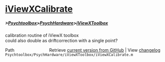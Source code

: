 # [iViewXCalibrate](iViewXCalibrate)
##### >[Psychtoolbox](Psychtoolbox)>[PsychHardware](PsychHardware)>[iViewXToolbox](iViewXToolbox)

calibration routine of iViewX toolbox  
could also double as driftcorrection with a single point?  




<div class="code_header" style="text-align:right;">
  <span style="float:left;">Path&nbsp;&nbsp;</span> <span class="counter">Retrieve <a href=
  "https://raw.github.com/Psychtoolbox-3/Psychtoolbox-3/beta/Psychtoolbox/PsychHardware/iViewXToolbox/iViewXCalibrate.m">current version from GitHub</a> | View <a href=
  "https://github.com/Psychtoolbox-3/Psychtoolbox-3/commits/beta/Psychtoolbox/PsychHardware/iViewXToolbox/iViewXCalibrate.m">changelog</a></span>
</div>
<div class="code">
  <code>Psychtoolbox/PsychHardware/iViewXToolbox/iViewXCalibrate.m</code>
</div>

